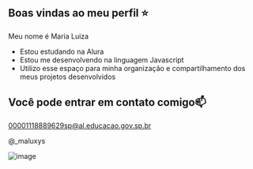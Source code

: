## Boas vindas ao meu perfil ⭐️

Meu nome é Maria Luiza

- Estou estudando na Alura
- Estou me desenvolvendo na linguagem Javascript
- Utilizo esse espaço para minha organização e compartilhamento dos meus projetos desenvolvidos 

## Você pode entrar em contato comigo📫

00001118889629sp@al.educacao.gov.sp.br

@_maluxys


![image](https://github.com/user-attachments/assets/1dabca14-ba62-4fa3-bd0c-73c08e9eb311)
